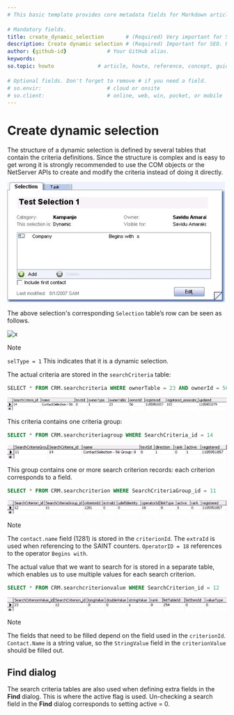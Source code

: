 ```yaml
---
# This basic template provides core metadata fields for Markdown articles on docs.superoffice.com.

# Mandatory fields.
title: create_dynamic_selection       # (Required) Very important for SEO. Intent in a unique string of 43-59 chars including spaces.
description: Create dynamic selection # (Required) Important for SEO. Recommended character length is 115-145 characters including spaces.
author: {github-id}             # Your GitHub alias.
keywords: 
so.topic: howto              # article, howto, reference, concept, guide

# Optional fields. Don't forget to remove # if you need a field.
# so.envir:                     # cloud or onsite
# so.client:                    # online, web, win, pocket, or mobile
---
```


# Create dynamic selection

The structure of a dynamic selection is defined by several tables that contain the criteria definitions. Since the structure is complex and is easy to get wrong it is strongly recommended to use the COM objects or the NetServer APIs to create and modify the criteria instead of doing it directly.

![x][img1]

The above selection's corresponding `Selection` table’s row can be seen as follows.

![x]()

> [!NOTE]
> `selType = 1` This indicates that it is a dynamic selection.

The actual criteria are stored in the `searchCriteria` table:

```SQL
SELECT * FROM CRM.searchcriteria WHERE ownerTable = 23 AND ownerId = 56
```

![x][img2]

This criteria contains one criteria group:

```SQL
SELECT * FROM CRM.searchcriteriagroup WHERE SearchCriteria_id = 14
```

![x][img3]

This group contains one or more search criterion records: each criterion corresponds to a field.

```SQL
SELECT * FROM CRM.searchcriterion WHERE SearchCriteriaGroup_id = 11
```

![x][img4]

> [!NOTE]
> The `contact.name` field (1281) is stored in the `criterionId`. The `extraId` is used when referencing to the SAINT counters. `OperatorID = 18` references to the operator `Begins with`.

The actual value that we want to search for is stored in a separate table, which enables us to use multiple values for each search criterion.

```SQL
SELECT * FROM CRM.searchcriterionvalue WHERE SearchCriterion_id = 12
```

![x][img5]

> [!NOTE]
> The fields that need to be filled depend on the field used in the `criterionId`. `Contact.Name` is a string value, so the `StringValue` field in the `criterionValue` should be filled out.

## Find dialog

The search criteria tables are also used when defining extra fields in the **Find** dialog. This is where the active flag is used. Un-checking a search field in the **Find** dialog corresponds to setting active = 0.

<!-- Referenced images -->
[img1]: media/dynamic-selection-dialog.jpg
[img2]: media/dynamic-selection-db2.jpg
[img3]: media/dynamic-selection-db3.jpg
[img4]: media/dynamic-selection-db4.jpg
[img5]: media/dynamic-selection-db5.jpg
[img6]: media/dynamic-selection-db1.jpg

